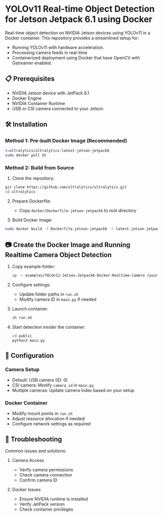 # YOLOv11 Real-time Object Detection for Jetson Jetpack 6.1 using Docker

Real-time object detection on NVIDIA Jetson devices using YOLOv11 in a Docker container. This repository provides a streamlined setup for:
- Running YOLOv11 with hardware acceleration.
- Processing camera feeds in real-time
- Containerized deployment using Docker that have OpenCV with Gstreamer enabled.

## 📋 Prerequisites

- NVIDIA Jetson device with JetPack 6.1
- Docker Engine
- NVIDIA Container Runtime
- USB or CSI camera connected to your Jetson

## 🛠️ Installation

### Method 1: Pre-built Docker Image (Recommended)

```bash
t=ultralytics/ultralytics:latest-jetson-jetpack6
sudo docker pull $t
```

### Method 2: Build from Source

1. Clone the repository:
```bash
git clone https://github.com/ultralytics/ultralytics.git
cd ultralytics
```

2. Prepare Dockerfile:
   - Copy `docker/Dockerfile-jetson-jetpack6` to root directory

3. Build Docker image:
```bash
sudo docker build -f Dockerfile-jetson-jetpack6 -t latest-jetson-jetpack6:6.1 .
```

## 📷 Create the Docker Image and Running Realtime Camera Object Detection

1. Copy example folder:
   ```bash
   cp -r examples/YOLOv11-Jetson-Jetpack6-Docker-Realtime-Camera /your/preferred/path/
   ```

2. Configure settings:
   - Update folder paths in `run.sh`
   - Modify camera ID in `main.py` if needed

3. Launch container:
   ```bash
   sh run.sh
   ```

4. Start detection insider the container:
   ```bash
   cd public
   python3 main.py
   ```

## 🔧 Configuration

### Camera Setup
- Default: USB camera (ID: 0)
- CSI camera: Modify `camera_id` in `main.py`
- Multiple cameras: Update camera index based on your setup

### Docker Container
- Modify mount points in `run.sh`
- Adjust resource allocation if needed
- Configure network settings as required

## 🚨 Troubleshooting

Common issues and solutions:

1. Camera Access
   - Verify camera permissions
   - Check camera connection
   - Confirm camera ID

2. Docker Issues
   - Ensure NVIDIA runtime is installed
   - Verify JetPack version
   - Check container privileges